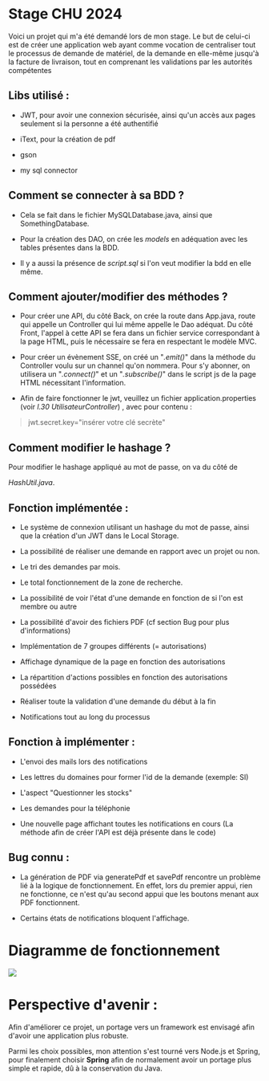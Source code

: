
# Stage CHU 2024

  

  

Voici un projet qui m'a été demandé lors de mon stage. Le but de celui-ci est de créer une application web ayant comme vocation de centraliser tout le processus de demande de matériel, de la demande en elle-même jusqu'à la facture de livraison, tout en comprenant les validations par les autorités compétentes

  

  

  

## Libs utilisé :

  

  

- JWT, pour avoir une connexion sécurisée, ainsi qu'un accès aux pages seulement si la personne a été authentifié

  

  

- iText, pour la création de pdf

  

  

- gson

  

  

- my sql connector

  

  

  

## Comment se connecter à sa BDD ?

  

  

  

- Cela se fait dans le fichier MySQLDatabase.java, ainsi que SomethingDatabase.

  

  

- Pour la création des DAO, on crée les *models* en adéquation avec les tables présentes dans la BDD.

  

  

- Il y a aussi la présence de *script.sql* si l'on veut modifier la bdd en elle même.

  

  

  

## Comment ajouter/modifier des méthodes ?

  

  

  

- Pour créer une API, du côté Back, on crée la route dans App.java, route qui appelle un Controller qui lui même appelle le Dao adéquat. Du côté Front, l'appel à cette API se fera dans un fichier service correspondant à la page HTML, puis le nécessaire se fera en respectant le modèle MVC.

  

  

  

- Pour créer un évènement SSE, on créé un "*.emit()*" dans la méthode du Controller voulu sur un channel qu'on nommera. Pour s'y abonner, on utilisera un "*.connect()*" et un "*.subscribe()*" dans le script js de la page HTML nécessitant l'information.

  

  

  

- Afin de faire fonctionner le jwt, veuillez un fichier application.properties (voir *l.30 UtilisateurController*) , avec pour contenu :

  

  

>jwt.secret.key="insérer votre clé secrète"

  

  

  

## Comment modifier le hashage ?

  

  

  

Pour modifier le hashage appliqué au mot de passe, on va du côté de

  

  

*HashUtil.java*.

  

  

  

## Fonction implémentée :

  

  

- Le système de connexion utilisant un hashage du mot de passe, ainsi que la création d'un JWT dans le Local Storage.

  

  

- La possibilité de réaliser une demande en rapport avec un projet ou non.

  

  

- Le tri des demandes par mois.

  

  

- Le total fonctionnement de la zone de recherche.

  

  

- La possibilité de voir l'état d'une demande en fonction de si l'on est membre ou autre

  

  

- La possibilité d'avoir des fichiers PDF (cf section Bug pour plus d'informations)

  

  

- Implémentation de 7 groupes différents (= autorisations)

  

  

- Affichage dynamique de la page en fonction des autorisations

  

  

- La répartition d'actions possibles en fonction des autorisations possédées

  

  

- Réaliser toute la validation d'une demande du début à la fin

  

  

- Notifications tout au long du processus

  

  

  

## Fonction à implémenter :

  

  



  

  

- L'envoi des mails lors des notifications

  

- Les lettres du domaines pour former l'id de la demande (exemple: SI)

  



  

  

- L'aspect "Questionner les stocks"

  

  

- Les demandes pour la téléphonie

  

  

- Une nouvelle page affichant toutes les notifications en cours (La méthode afin de créer l'API est déjà présente dans le code)

  

  

  

## Bug connu :

  

  

- La génération de PDF via generatePdf et savePdf rencontre un problème lié à la logique de fonctionnement. En effet, lors du premier appui, rien ne fonctionne, ce n'est qu'au second appui que les boutons menant aux PDF fonctionnent.

  
  

- Certains états de notifications bloquent l'affichage.

  

# Diagramme de fonctionnement

[![](https://mermaid.ink/img/pako:eNqNVl1zojAU_SsMO33TTrdqnfFhZxS01orf9mNxHyLEmhaJA6Fup-1_35APCYR29clzcrk359wbwrvpYR-aLXMT4IO3BRExFvYqNOjv7Myw2-OYgzhZP0Vgv1UoRpO3ADLO2KAgaP3w6_Bno1mJSYRfYOtHrVYT_6sH5JNt63L_N3v62rXhDoQ-tAH-k9F9Sr-iOE_euEuCAhQDApMovzRwe8AjSVRIc-t2cGjhXUmFoTvCBG2QBwjCYbYGQ38VHtXPYfQKI8PCIVUQBDAqesEDtPXMGC1AuHRVXzc2Vye61JYuZXkUKR1uVumapXpWGmFL60pXu6qDpRG9nJFaSN5PK0AwJN_4yQO-8VMLEH5uNs2Leu1UP9tuO34pN7PjUj6EHin306JmE4CCci9tt4938D8mpCOBPFg2Shmdn6CUF0LBut5ceycKHbH9iAzKRsdSpL40Sa3R6anQnV_JC7tD8FBUpXCZJEYKPfVL0Ng0TtQzY3rSx5WtzaWYAr9IlRS4pZCh0HkNA_AK5l6E9qQgpLiQqclWjrNIm3RxoqQ7Jun8OVZ2eS8V5emHVFCeehR6MlaRw04cPS0RCIweojs9IEKPWBITvDPmW7CHPM5x2_v9-TOVIXJwXY6U02h6F6fIoeWG4A0npFXy4jToG0S5OtpGtVo1rjnoMNDnwGLghgObgQEHXQZuOegxMFRaV6jNrqS0qPY2uWaPtjnoM9Dh4IYBi4MBA-IqvGWgy8GQgV5JbWmkQbBe11HrOmpdR63rqHUdta7zZd3jS4LWlXvgQSP2jMPBWAUTFUwl-Da1cpp53pmad67mXah5lyV5-UugzKcZN0A4MOdGCacW3ENh4pL7ZpWkV0ePFikeX5tP1p0YQD6B92I2-XA-iHnkA_koaiiljs0Wp5Xef8p0__pYxjD-kAZ3dMrSKVunujrVy1PazaJvaKQnGevURKemX5RKu5f6-nXJmfLkKGulpMZZPyU1yZoqqan68XBCR-Vzal8lp3ZXcmqPJUc7bVbMHYx2APn0u_g9jVmZZAt3cGW26F8fRC8rcxV-0jiQEDx_Cz2ztQFBDCtmhJOn7REle59-e9kI0Ftkd2ShjwiOHP7dzT6_K-YehL8xljGf_wDbznUc?type=png)](https://mermaid.live/edit#pako:eNqNVl1zojAU_SsMO33TTrdqnfFhZxS01orf9mNxHyLEmhaJA6Fup-1_35APCYR29clzcrk359wbwrvpYR-aLXMT4IO3BRExFvYqNOjv7Myw2-OYgzhZP0Vgv1UoRpO3ADLO2KAgaP3w6_Bno1mJSYRfYOtHrVYT_6sH5JNt63L_N3v62rXhDoQ-tAH-k9F9Sr-iOE_euEuCAhQDApMovzRwe8AjSVRIc-t2cGjhXUmFoTvCBG2QBwjCYbYGQ38VHtXPYfQKI8PCIVUQBDAqesEDtPXMGC1AuHRVXzc2Vye61JYuZXkUKR1uVumapXpWGmFL60pXu6qDpRG9nJFaSN5PK0AwJN_4yQO-8VMLEH5uNs2Leu1UP9tuO34pN7PjUj6EHin306JmE4CCci9tt4938D8mpCOBPFg2Shmdn6CUF0LBut5ceycKHbH9iAzKRsdSpL40Sa3R6anQnV_JC7tD8FBUpXCZJEYKPfVL0Ng0TtQzY3rSx5WtzaWYAr9IlRS4pZCh0HkNA_AK5l6E9qQgpLiQqclWjrNIm3RxoqQ7Jun8OVZ2eS8V5emHVFCeehR6MlaRw04cPS0RCIweojs9IEKPWBITvDPmW7CHPM5x2_v9-TOVIXJwXY6U02h6F6fIoeWG4A0npFXy4jToG0S5OtpGtVo1rjnoMNDnwGLghgObgQEHXQZuOegxMFRaV6jNrqS0qPY2uWaPtjnoM9Dh4IYBi4MBA-IqvGWgy8GQgV5JbWmkQbBe11HrOmpdR63rqHUdta7zZd3jS4LWlXvgQSP2jMPBWAUTFUwl-Da1cpp53pmad67mXah5lyV5-UugzKcZN0A4MOdGCacW3ENh4pL7ZpWkV0ePFikeX5tP1p0YQD6B92I2-XA-iHnkA_koaiiljs0Wp5Xef8p0__pYxjD-kAZ3dMrSKVunujrVy1PazaJvaKQnGevURKemX5RKu5f6-nXJmfLkKGulpMZZPyU1yZoqqan68XBCR-Vzal8lp3ZXcmqPJUc7bVbMHYx2APn0u_g9jVmZZAt3cGW26F8fRC8rcxV-0jiQEDx_Cz2ztQFBDCtmhJOn7REle59-e9kI0Ftkd2ShjwiOHP7dzT6_K-YehL8xljGf_wDbznUc)

  

# Perspective d'avenir :

  

  

  

Afin d'améliorer ce projet, un portage vers un framework est envisagé afin d'avoir une application plus robuste.

  

  

Parmi les choix possibles, mon attention s'est tourné vers Node.js et Spring, pour finalement choisir **Spring** afin de normalement avoir un portage plus simple et rapide, dû à la conservation du Java.

  

  

  

  

```